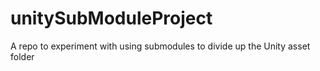 # unitySubModuleProject
A repo to experiment with using submodules to divide up the Unity asset folder

